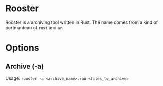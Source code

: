 # Rooster

Rooster is a archiving tool written in Rust. The name comes from a kind of portmanteau
of `rust` and `ar`. 

Options
=======

Archive (-a)
------------

Usage: `rooster -a <archive_name>.roo <files_to_archive>`





